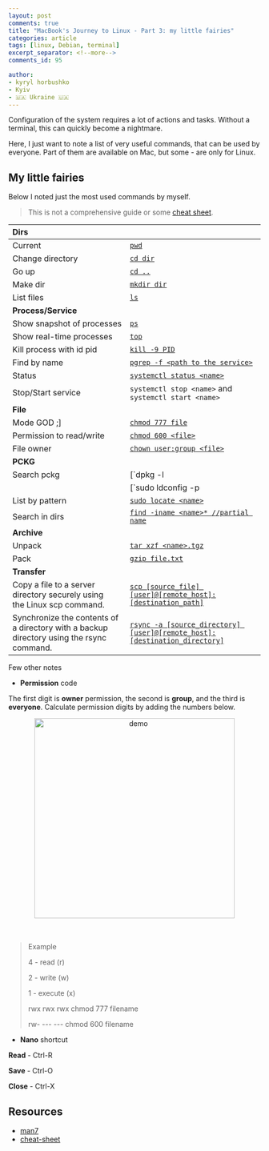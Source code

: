 ```yaml
---
layout: post
comments: true
title: "MacBook's Journey to Linux - Part 3: my little fairies"
categories: article
tags: [linux, Debian, terminal]
excerpt_separator: <!--more-->
comments_id: 95

author:
- kyryl horbushko
- Kyiv
- 🇺🇦 Ukraine 🇺🇦
---
```


Configuration of the system requires a lot of actions and tasks. Without a terminal, this can quickly become a nightmare.
<!--more-->

Here, I just want to note a list of very useful commands, that can be used by everyone. Part of them are available on Mac, but some - are only for Linux.

## My little fairies

Below I noted just the most used commands by myself. 

> This is not a comprehensive guide or some [cheat sheet](https://www.linuxtrainingacademy.com/linux-commands-cheat-sheet/).

|**Dirs**| |
|:----|:----|
|Current|[`pwd`](https://man7.org/linux/man-pages/man1/pwd.1.html)|
|Change directory|[`cd dir`](https://man7.org/linux/man-pages/man1/cd.1p.html)|
|Go up|[`cd ..`](https://man7.org/linux/man-pages/man1/cd.1p.html)|
|Make dir|[`mkdir dir`](https://man7.org/linux/man-pages/man1/mkdir.1.html)|
|List files|[`ls`](https://man7.org/linux/man-pages/man1/ls.1.html)|
|**Process/Service**| |
|Show snapshot of processes|[`ps`](https://man7.org/linux/man-pages/man1/ps.1.html)|
|Show real-time processes|[`top`](https://man7.org/linux/man-pages/man1/top.1.html)|
|Kill process with id pid|[`kill -9 PID`](https://man7.org/linux/man-pages/man2/kill.2.html)|
|Find by name|[`pgrep -f <path to the service>`](https://man7.org/linux/man-pages/man1/pgrep.1.html)|
|Status|[`systemctl status <name>`](https://man7.org/linux/man-pages/man1/systemctl.1.html)|
|Stop/Start service|`systemctl stop <name>` and `systemctl start <name>`|
|**File**| |
|Mode GOD ;]|[`chmod 777 file`](https://man7.org/linux/man-pages/man1/chmod.1.html)|
|Permission to read/write|[`chmod 600 <file>`](https://man7.org/linux/man-pages/man1/chmod.1.html)|
|File owner|[`chown user:group <file>`](https://man7.org/linux/man-pages/man1/chown.1.html)|
|**PCKG**| |
|Search pckg|[`dpkg -l | grep <name>`](https://man7.org/linux/man-pages/man1/dpkg.1.html)|
||[`sudo ldconfig -p | grep <name>`](https://man7.org/linux/man-pages/man8/ldconfig.8.html)|
|List by pattern|[`sudo locate <name>`](https://man7.org/linux/man-pages/man1/locate.1.html)|
|Search in dirs|[`find -iname <name>* //partial name`](https://man7.org/linux/man-pages/man1/find.1.html)|
|**Archive**| |
|Unpack|[`tar xzf <name>.tgz`](https://man7.org/linux/man-pages/man1/tar.1.html)|
|Pack|[`gzip file.txt`](https://man7.org/linux/man-pages/man1/tar.1.html)|
|**Transfer**| |
|Copy a file to a server directory securely using the Linux scp command.|[`scp [source_file] [user]@[remote_host]:[destination_path]`](https://man7.org/linux/man-pages/man1/scp.1.html)|
|Synchronize the contents of a directory with a backup directory using the rsync command.|[`rsync -a [source_directory] [user]@[remote_host]:[destination_directory]`](https://man7.org/linux/man-pages/man1/rsync.1.html)|

Few other notes

- **Permission** code

The first digit is **owner** permis­sion, the second is **group**, and the third is **everyone**.
Calculate permission digits by adding the numbers below.


<div style="text-align:center">
<a href="{{site.baseurl}}/assets/posts/images/2024-03-05-MacBooks Journey to Linux - part3/linux-permissions-chart.png">
<img src="{{site.baseurl}}/assets/posts/images/2024-03-05-MacBooks Journey to Linux - part3/linux-permissions-chart.png" alt="demo" width="400"/>
</a>
</div>
<br>
<br>

> 
> Example
> 
> 4 - read (r)
> 
> 2 - write (w)
> 
> 1 - execute (x)
> 
> rwx rwx rwx     chmod 777 filename
> 
> rw- --- ---     chmod 600 filename
>


- **Nano** shortcut

**Read** - Ctrl-R

**Save** - Ctrl-O

**Close** - Ctrl-X


## Resources

* [man7](https://man7.org/)
* [cheat-sheet](https://www.linuxtrainingacademy.com/linux-commands-cheat-sheet/)
